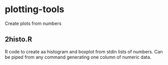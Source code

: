 plotting-tools
==========

Create plots from numbers

## **2histo.R** 

R code to create aa histogram and boxplot from stdin lists of numbers. Can be piped from any command generating one column of numeric data.
